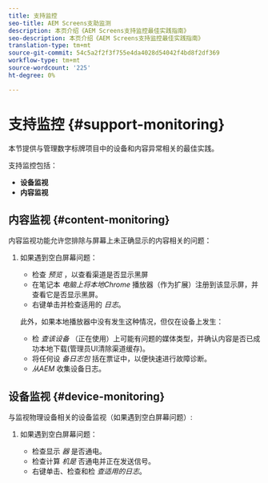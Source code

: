 ```yaml
---
title: 支持监控
seo-title: AEM Screens支助监测
description: 本页介绍《AEM Screens支持监控最佳实践指南》
seo-description: 本页介绍《AEM Screens支持监控最佳实践指南》
translation-type: tm+mt
source-git-commit: 54c5a2f2f3f755e4da4028d54042f4bd8f2df369
workflow-type: tm+mt
source-wordcount: '225'
ht-degree: 0%

---
```



# 支持监控 {#support-monitoring}

本节提供与管理数字标牌项目中的设备和内容异常相关的最佳实践。

支持监控包括：

* **设备监视**
* **内容监视**

## 内容监视 {#content-monitoring}

内容监视功能允许您排除与屏幕上未正确显示的内容相关的问题：

1. 如果遇到空白屏幕问题：

   * 检查 *预览* ，以查看渠道是否显示黑屏
   * 在笔记本 *电脑上将本地Chrome* 播放器（作为扩展）注册到该显示屏，并查看它是否显示黑屏。
   * 右键单击并检查适用的 *日志*。

   此外，如果本地播放器中没有发生这种情况，但仅在设备上发生：

   * 检 *查该设备* （正在使用）上可能有问题的媒体类型，并确认内容是否已成功本地下载(管理员UI清除渠道缓存)。
   * 将任何设 *备日志包* 括在票证中，以便快速进行故障诊断。
   * *从AEM* 收集设备日志。


## 设备监视 {#device-monitoring}

与监视物理设备相关的设备监视（如果遇到空白屏幕问题）:

1. 如果遇到空白屏幕问题：

   * 检查显示 *器* 是否通电。
   * 检查计算 *机是* 否通电并正在发送信号。
   * 右键单击、检查和检 *查适用的日志*。

